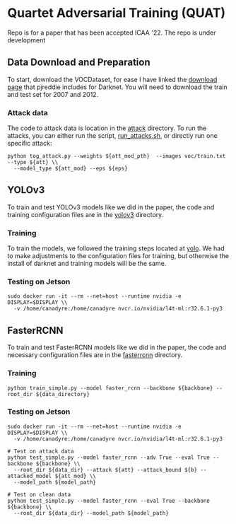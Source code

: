 # Quartet Adversarial Training (QUAT)
Repo is for a paper that has been accepted ICAA '22. The repo is under development

## Data Download and Preparation
To start, download the VOCDataset, for ease I have linked the [download page](https://pjreddie.com/projects/pascal-voc-dataset-mirror/) that pjreddie includes for Darknet. You will need to download the train and test set for 2007 and 2012.

### Attack data
The code to attack data is location in the [attack](https://github.com/canadyre/quat/tree/main/attack) directory. To run the attacks, you can either run the script, [run_attacks.sh](https://https://github.com/canadyre/quat/tree/main/fasterrcnn/run_attacks.sh), or directly run one specific attack:

```
python tog_attack.py --weights ${att_mod_pth}  --images voc/train.txt --type ${att} \\
  --model_type ${att_mod} --eps ${eps}
```

## YOLOv3
To train and test YOLOv3 models like we did in the paper, the code and training configuration files are in the [yolov3](https://github.com/canadyre/quat/tree/main/yolov3) directory.

### Training
To train the models, we followed the training steps located at [yolo](https://pjreddie.com/darknet/yolo/). We had to make adjustments to the configuration files for training, but otherwise the install of darknet and training models will be the same.

### Testing on Jetson
```
sudo docker run -it --rm --net=host --runtime nvidia -e DISPLAY=$DISPLAY \\
  -v /home/canadyre:/home/canadyre nvcr.io/nvidia/l4t-ml:r32.6.1-py3
```

## FasterRCNN
To train and test FasterRCNN models like we did in the paper, the code and necessary configuration files are in the [fasterrcnn](https://https://github.com/canadyre/quat/tree/main/fasterrcnn) directory.

### Training
```
python train_simple.py --model faster_rcnn --backbone ${backbone} --root_dir ${data_directory}
```

### Testing on Jetson
```
sudo docker run -it --rm --net=host --runtime nvidia -e DISPLAY=$DISPLAY \\
  -v /home/canadyre:/home/canadyre nvcr.io/nvidia/l4t-ml:r32.6.1-py3

# Test on attack data
python test_simple.py --model faster_rcnn --adv True --eval True --backbone ${backbone} \\
  --root_dir ${data_dir} --attack ${att} --attack_bound ${b} --attacked_model ${att_mod} \\
  --model_path ${model_path}

# Test on clean data
python test_simple.py --model faster_rcnn --eval True --backbone ${backbone} \\
  --root_dir ${data_dir} --model_path ${model_path}

```
